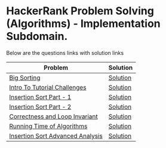 # HackerRank Problem Solving (Algorithms) - Implementation Subdomain.

Below are the questions links with solution links


|Problem |Solution|
|--------------|--------|
|[Big Sorting](https://www.hackerrank.com/challenges/big-sorting)|[Solution](https://github.com/HarshOza36/Algorithms_HackerRank/blob/main/Sorting/bigSorting.py)|
|[Intro To Tutorial Challenges](https://www.hackerrank.com/challenges/tutorial-intro)|[Solution](https://github.com/HarshOza36/Algorithms_HackerRank/blob/main/Sorting/introToTutorialChallenges.py)|
|[Insertion Sort Part - 1](https://www.hackerrank.com/challenges/insertionsort1)|[Solution](https://github.com/HarshOza36/Algorithms_HackerRank/blob/main/Sorting/insertionSortPart1.py)|
|[Insertion Sort Part - 2](https://www.hackerrank.com/challenges/insertionsort2)|[Solution](https://github.com/HarshOza36/Algorithms_HackerRank/blob/main/Sorting/insertionSortPart2.py)|
|[Correctness and Loop Invariant](https://www.hackerrank.com/challenges/correctness-invariant)|[Solution](https://github.com/HarshOza36/Algorithms_HackerRank/blob/main/Sorting/correctnessAndTheLoopInvariant.py)|
|[Running Time of Algorithms](https://www.hackerrank.com/challenges/runningtime)|[Solution](https://github.com/HarshOza36/Algorithms_HackerRank/blob/main/Sorting/runningTimeOfAlgorithms.py)|
|[Insertion Sort Advanced Analysis](https://www.hackerrank.com/challenges/insertion-sort)|[Solution](https://github.com/HarshOza36/Algorithms_HackerRank/blob/main/Sorting/insertionSortAdvancedAnalysis.py)|
